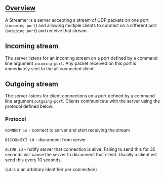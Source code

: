 ## [Overview](#overview)

A Streamer is a server accepting a stream of UDP packets on one port (`incoming port`) and allowing multiple clients to connect on a different port (`outgoing port`) and receive that stream.

## Incoming stream

The server listens for an incoming stream on a port defined by a command line argument `incoming-port`. Any packet received on this port is immediately sent to the all connected client.

## Outgoing stream

The server listens for client connections on a port defined by a command line argument `outgoing-port`. Clients communicate with the server using the protocol defined below:

### Protocol

`CONNECT id` - connect to server and start receiving the stream

`DISCONNECT id` - disconnect from server

`ALIVE id` - notify server that connection is alive. Failing to send this for 30 seconds will cause the server to disconnect that client. Usually a client will send this every 10 seconds.

(`id` is a an arbitrary identifier per connection)

